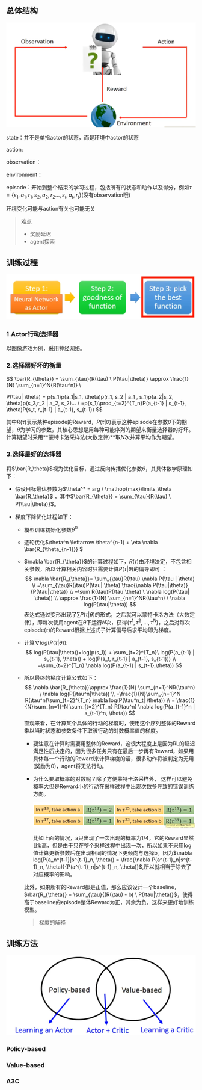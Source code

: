 

## 总体结构 

![image-20240307162755890](introduction.assets/image-20240307162755890.png)

state：并不是单指actor的状态，而是环境中actor的状态

action:

observation：

environment：

episode：开始到整个结束的学习过程，包括所有的状态和动作以及得分，例如$\tau = \{s_1, a_1, r_1, s_2, a_2,  r_2 ... , s_t,a_t,r_t\}$(没有observation哦)

环境变化可能与action有关也可能无关



> 难点
>
> - 奖励延迟
> - agent探索

## 训练过程

![image-20240307164248881](introduction.assets/image-20240307164248881.png)

### 1.Actor行动选择器

以图像游戏为例，采用神经网络。

### 2.选择器好坏的衡量

$$
\bar{R_{\theta}} = \sum_{\tau}{R(\tau) \ P(\tau|\theta)} \approx \frac{1}{N} \sum_{n=1}^N{R(\tau^n)} \\

P(\tau| \theta) = p(s_1)p(a_1|s_1, \theta)p(r_1, s_2 | a_1 , s_1)p(a_2|s_2, \theta)p(s_3,r_2 | a_2, s_2)... \\
=p(s_1)\prod_{t=2}^{T_n}P(a_{t-1} | s_{t-1}, \theta)P(s_t, r_{t-1} | a_{t-1}, s_{t-1})
$$

其中$R(\tau)$表示某种episode的Reward，$P(\tau|\theta)$表示这种episode在参数$\theta$下的期望，$\theta$为学习的参数，其核心思想是用每种可能序列的期望来衡量选择器的好坏。计算期望时采用**蒙特卡洛采样法(大数定律)**取$N$次并算平均作为期望。

### 3.选择最好的选择器

将$\bar{R_\theta}$视为优化目标，通过反向传播优化参数$\theta$，其具体数学原理如下：

- 假设目标最优参数为$\theta^* = arg \ \mathop{max}\limits_\theta \bar{R_\theta}$ ，其中$\bar{R_{\theta}} = \sum_{\tau}{R(\tau) \ P(\tau|\theta)}$。

- 梯度下降优化过程如下：

  - 模型训练初始化参数$\theta^0$

  - 逐轮优化$\theta^n \leftarrow \theta^{n-1} + \eta \nabla \bar{R_{\theta_{n-1}}} $

  - $\nabla \bar{R_{\theta}}$的计算过程如下，$R(\tau)$由环境决定，不包含相关参数，所以计算相关内容时只需要计算$P(\tau|\theta)$的偏导即可 ：
    $$
    \nabla \bar{R_{\theta}}= \sum_{\tau}R(\tau) \nabla P(\tau | \theta) \\ =\sum_{\tau}R(\tau)P(\tau| \theta) \frac{\nabla P(\tau|\theta)}{P(\tau|\theta)}  \\
    =\sum R(\tau)P(\tau|\theta) \ \nabla log(P(\tau| \theta)) \\
    \approx \frac{1}{N} \sum_{n=1}^NR(\tau^n) \ \nabla log(P(\tau|\theta))
    $$
    表达式通过变形出现了$\sum P(\tau|\theta)$的形式，之后就可以蒙特卡洛方法（大数定律），即每次使用agent在$\theta$下运行$N$次，获得$\{\tau^1, \tau^2, ..., \tau^N\}$，之后对每次episode($\tau$)的Reward根据上述式子计算偏导后求平均即为梯度。

  - 计算$\nabla log(P(\tau|\theta))$:
    $$
    log(P(\tau|\theta))=log(p(s_1)) + \sum_{t=2}^{T_n}\ log(P(a_{t-1} | s_{t-1}, \theta)) + log(P(s_t, r_{t-1} | a_{t-1}, s_{t-1})) \\
    =\sum_{t=2}^{T_n} \nabla log(P(a_{t-1} | s_{t-1},\theta))
    $$

  - 所以最终的梯度计算公式如下：
    $$
    \nabla \bar{R_{\theta}}\approx \frac{1}{N} \sum_{n=1}^NR(\tau^n) \ \nabla log(P(\tau^n|\theta)) \\
    =\frac{1}{N}\sum_{n=1}^N R(\tau^n)\sum_{t=2}^{T_n} \nabla log(P(\tau^n_t| \theta)) \\
    = \frac{1}{N}\sum_{n=1}^N \sum_{t=2}^{T_n} R(\tau^n) \nabla log(P(a_{t-1}^n | s_{t-1}^n, \theta))
    $$
    直观来看，在计算某个具体的行动的梯度时，使用这个序列整体的Reward乘以当时状态和参数条件下取该行动的对数概率值的梯度。

    - 要注意在计算时需要用整体的Reward，这很大程度上是因为RL的延迟满足性质决定的，因为很多任务只有在最后一步再有Reward，如果用具体每一个行动的Reward来计算梯度的话，很多动作将被判定为无用(奖励为0)，agent将无法行动。

    - 为什么要取概率的对数呢？除了方便蒙特卡洛采样外， 这样可以避免概率大但是Reward小的行动在采样过程中出现次数多导致的错误训练方向。

      ![image-20240308112040942](introduction.assets/image-20240308112040942.png)

      比如上面的情况，a只出现了一次出现的概率为$1/4$，它的Reward显然比b高，但是由于只在整个采样过程中出现一次，所以如果不采用log值计算更新参数后在出现相同的情况下更倾向与选择b。因为$\nabla log(P(a_n^{t-1}|s^{t-1}_n, \theta)) = \frac{\nabla P(a^{t-1}_n|s^{t-1}_n, \theta)}{P(a^{t-1}_n|s^{t-1}_n, \theta)}$,所以就相当于除去了对应概率的影响。
    
    此外，如果所有的Reward都是正值，那么应该设计一个baseline，$\bar{R_{\theta}} = \sum_{\tau}{(R(\tau) - b) \ P(\tau|\theta)}$，使得高于baseline的episode整体Reward为正，其余为负，这样来更好地训练模型。
    
    >梯度的解释



## 训练方法

 

![image-20240307162549975](introduction.assets/image-20240307162549975.png)

### Policy-based



### Value-based



### A3C





